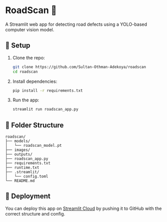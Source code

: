 # RoadScan 🚧

A Streamlit web app for detecting road defects using a YOLO-based computer vision model.

## 🔧 Setup

1. Clone the repo:
   ```bash
   git clone https://github.com/Sultan-Othman-Adekoya/roadscan
   cd roadscan
   ```

2. Install dependencies:
   ```bash
   pip install -r requirements.txt
   ```

3. Run the app:
   ```bash
   streamlit run roadscan_app.py
   ```

## 📁 Folder Structure

```
roadscan/
├── models/
│   └── roadscan_model.pt
├── images/
├── outputs/
├── roadscan_app.py
├── requirements.txt
├── runtime.txt
├── .streamlit/
│   └── config.toml
└── README.md
```

## 🚀 Deployment

You can deploy this app on [Streamlit Cloud](https://streamlit.io/cloud) by pushing it to GitHub with the correct structure and config.
